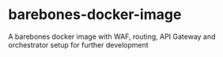 # barebones-docker-image
A barebones docker image with WAF, routing, API Gateway and orchestrator setup for further development

